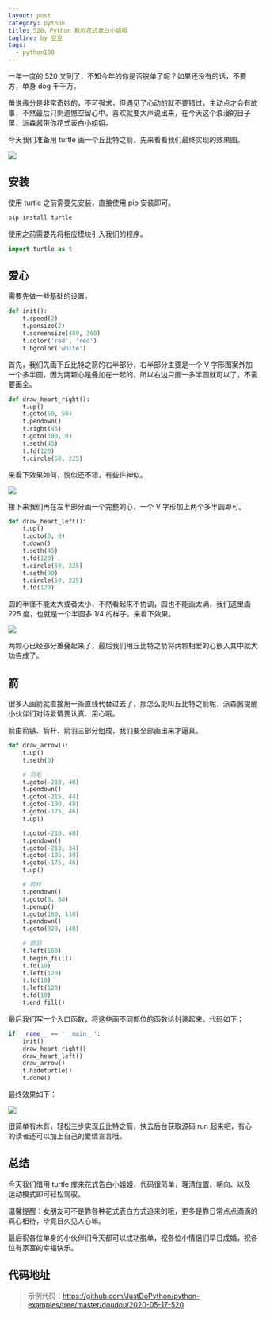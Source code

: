 ```yaml
---
layout: post
category: python
title: 520，Python 教你花式表白小姐姐
tagline: by 豆豆
tags: 
  - python100
---
```


一年一度的 520 又到了，不知今年的你是否脱单了呢？如果还没有的话，不要方，单身 dog 千千万。

虽说缘分是非常奇妙的，不可强求，但遇见了心动的就不要错过，主动点才会有故事，不然最后只剩遗憾空留心中。喜欢就要大声说出来，在今天这个浪漫的日子里，派森酱带你花式表白小姐姐。

<!--more-->

今天我们准备用 turtle 画一个丘比特之箭，先来看看我们最终实现的效果图。

![](https://raw.githubusercontent.com/JustDoPython/justdopython.github.io/master/assets/images/2020/05/520/love-001.gif)

## 安装

使用 turtle 之前需要先安装，直接使用 pip 安装即可。

```python
pip install turtle
```

使用之前需要先将相应模块引入我们的程序。

```python
import turtle as t
```

## 爱心

需要先做一些基础的设置。

```python
def init():
    t.speed(2)
    t.pensize(2)
    t.screensize(480, 360)
    t.color('red', 'red')
    t.bgcolor('white')
```

首先，我们先画下丘比特之箭的右半部分，右半部分主要是一个 V 字形图案外加一个多半圆，因为两颗心是叠加在一起的，所以右边只画一多半圆就可以了，不需要画全。

```python
def draw_heart_right():
    t.up()
    t.goto(50, 50)
    t.pendown()
    t.right(45)
    t.goto(100, 0)
    t.seth(45)
    t.fd(120)
    t.circle(50, 225)
```

来看下效果如何，貌似还不错，有些许神似。

![](https://raw.githubusercontent.com/JustDoPython/justdopython.github.io/master/assets/images/2020/05/520/love-002.png)

接下来我们再在左半部分画一个完整的心，一个 V 字形加上两个多半圆即可。

```python
def draw_heart_left():
    t.up()
    t.goto(0, 0)
    t.down()
    t.seth(45)
    t.fd(120)
    t.circle(50, 225)
    t.seth(90)
    t.circle(50, 225)
    t.fd(120)
```

圆的半径不能太大或者太小，不然看起来不协调，圆也不能画太满，我们这里画 225 度，也就是一个半圆多 1/4 的样子。来看下效果。

![](https://raw.githubusercontent.com/JustDoPython/justdopython.github.io/master/assets/images/2020/05/520/love-003.png)

两颗心已经部分重叠起来了，最后我们用丘比特之箭将两颗相爱的心嵌入其中就大功告成了。

## 箭

很多人画箭就直接用一条直线代替过去了，那怎么能叫丘比特之箭呢，派森酱提醒小伙伴们对待爱情要认真、用心哦。

箭由箭镞、箭杆、箭羽三部分组成，我们要全部画出来才逼真。

```python
def draw_arrow():
    t.up()
    t.seth(0)

    # 羽毛
    t.goto(-210, 40)
    t.pendown()
    t.goto(-215, 44)
    t.goto(-190, 49)
    t.goto(-175, 46)
    t.up()

    t.goto(-210, 40)
    t.pendown()
    t.goto(-213, 34)
    t.goto(-185, 39)
    t.goto(-175, 46)
    t.up()

    # 箭杆
    t.pendown()
    t.goto(0, 80)
    t.penup()
    t.goto(160, 110)
    t.pendown()
    t.goto(320, 140)
    
    # 箭羽
    t.left(160)
    t.begin_fill()
    t.fd(10)
    t.left(120)
    t.fd(10)
    t.left(120)
    t.fd(10)
    t.end_fill()
```

最后我们写一个入口函数，将这些画不同部位的函数给封装起来。代码如下；

```python
if __name__ == '__main__':
    init()
    draw_heart_right()
    draw_heart_left()
    draw_arrow()
    t.hideturtle()
    t.done()
```

最终效果如下：

![](https://raw.githubusercontent.com/JustDoPython/justdopython.github.io/master/assets/images/2020/05/520/love-004.png)

很简单有木有，轻松三步实现丘比特之箭，快去后台获取源码 run 起来吧，有心的读者还可以加上自己的爱情宣言哦。

## 总结

今天我们借用 turtle 库来花式告白小姐姐，代码很简单，理清位置、朝向、以及运动模式即可轻松驾驭。

温馨提醒：女朋友可不是靠各种花式表白方式追来的哦，更多是靠日常点点滴滴的真心相待，毕竟日久见人心嘛。

最后祝各位单身的小伙伴们今天都可以成功脱单，祝各位小情侣们早日成婚，祝各位有家室的幸福快乐。

## 代码地址

> 示例代码：https://github.com/JustDoPython/python-examples/tree/master/doudou/2020-05-17-520